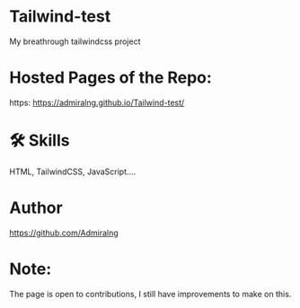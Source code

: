 # Tailwind-test
 My breathrough tailwindcss project

# Hosted Pages of the Repo:
https: https://admiralng.github.io/Tailwind-test/

# 🛠 Skills
HTML, TailwindCSS, JavaScript....

# Author
https://github.com/Admiralng

# Note:
The page is open to contributions, I still have improvements to make on this.
